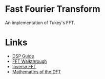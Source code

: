# Fast Fourier Transform
An implementation of Tukey's FFT.

# Links
* [DSP Guide](http://www.dspguide.com/ch12/2.htm)
* [FFT Walkthrough](http://www.alwayslearn.com/dft%20and%20fft%20tutorial/DFTandFFT_FFT_Overview.html)
* [Inverse FFT](http://adamsiembida.com/how-to-compute-the-ifft-using-only-the-forward-fft/)
* [Mathematics of the DFT](https://www.dsprelated.com/freebooks/mdft/)
